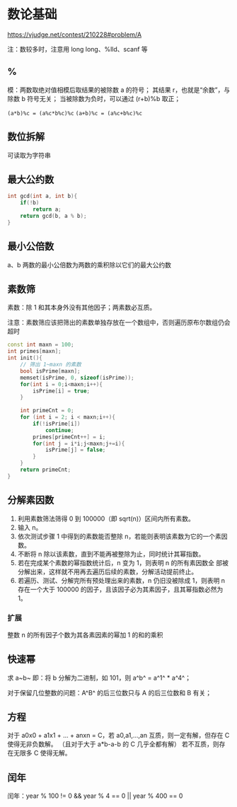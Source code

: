 # 数论基础

https://vjudge.net/contest/210228#problem/A

注：数较多时，注意用 long long、%lld、scanf 等

## %

模：两数取绝对值相模后取结果的被除数 a 的符号；
其结果 r，也就是“余数”，与除数 b 符号无关；
当被除数为负时，可以通过 (r+b)%b 取正；

`(a*b)%c = (a%c*b%c)%c`
`(a+b)%c = (a%c+b%c)%c`

## 数位拆解

可读取为字符串

## 最大公约数

```C++ {.lang-type-C++}
int gcd(int a, int b){
    if(!b)
        return a;
    return gcd(b, a % b);
}
```

## 最小公倍数

a、b 两数的最小公倍数为两数的乘积除以它们的最大公约数

## 素数筛

素数：除 1 和其本身外没有其他因子；两素数必互质。

注意：素数筛应该把筛出的素数单独存放在一个数组中，否则遍历原布尔数组仍会超时

```C++ {.lang-type-C++}
const int maxn = 100;
int primes[maxn];
int init(){
    // 筛出 1~maxn 的素数
    bool isPrime[maxn];
    memset(isPrime, 0, sizeof(isPrime));
    for(int i = 0;i<maxn;i++){
        isPrime[i] = true;
    }
    
    int primeCnt = 0;
    for (int i = 2; i < maxn;i++){
        if(!isPrime[i])
            continue;
        primes[primeCnt++] = i;
        for(int j = i*i;j<maxn;j+=i){
            isPrime[j] = false;
        }
    }
    return primeCnt;
}
```

## 分解素因数

1. 利用素数筛法筛得 0 到 100000（即 sqrt(n)）区间内所有素数。 
2. 输入 n。 
3. 依次测试步骤 1 中得到的素数能否整除 n，若能则表明该素数为它的一个素因数。 
4. 不断将 n 除以该素数，直到不能再被整除为止，同时统计其幂指数。 
5. 若在完成某个素数的幂指数统计后，n 变为 1，则表明 n 的所有素因数全 部被分解出来，这样就不用再去遍历后续的素数，分解活动提前终止。 
6. 若遍历、测试、分解完所有预处理出来的素数，n 仍旧没被除成 1，则表明 n 存在一个大于 100000 的因子，且该因子必为其素因子，且其幂指数必然为 1。

### 扩展

整数 n 的所有因子个数为其各素因素的幂加 1 的和的乘积

## 快速幂

求 a~b~ 即：将 b 分解为二进制，如 101，则 a^b^ = a^1^ * a^4^；

对于保留几位整数的问题：A^B^ 的后三位数只与 A 的后三位数和 B 有关；

## 方程

对于 a0x0 + a1x1 + ... + anxn = C，若 a0,a1,...,an 互质，则一定有解，但存在 C 使得无非负数解。
（且对于大于 a*b-a-b 的 C 几乎全都有解）
若不互质，则存在无限多 C 使得无解。

## 闰年

闰年：year % 100 != 0 && year % 4 == 0 || year % 400 == 0